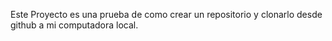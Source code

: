 Este Proyecto es una prueba de como crear un repositorio y clonarlo desde github a mi computadora local.
